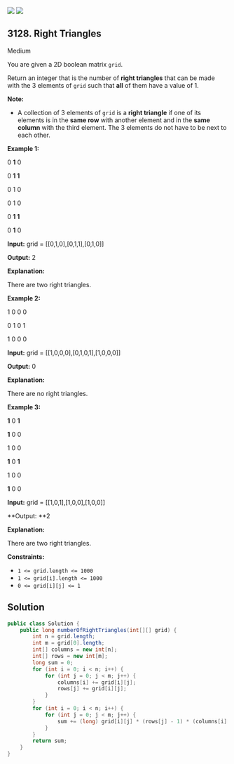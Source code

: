 [![](https://img.shields.io/github/stars/javadev/LeetCode-in-Java?label=Stars&style=flat-square)](https://github.com/javadev/LeetCode-in-Java)
[![](https://img.shields.io/github/forks/javadev/LeetCode-in-Java?label=Fork%20me%20on%20GitHub%20&style=flat-square)](https://github.com/javadev/LeetCode-in-Java/fork)

## 3128\. Right Triangles

Medium

You are given a 2D boolean matrix `grid`.

Return an integer that is the number of **right triangles** that can be made with the 3 elements of `grid` such that **all** of them have a value of 1.

**Note:**

*   A collection of 3 elements of `grid` is a **right triangle** if one of its elements is in the **same row** with another element and in the **same column** with the third element. The 3 elements do not have to be next to each other.

**Example 1:**

0 **1** 0

0 **1 1**

0 1 0

0 1 0

0 **1 1**

0 **1** 0

**Input:** grid = \[\[0,1,0],[0,1,1],[0,1,0]]

**Output:** 2

**Explanation:**

There are two right triangles.

**Example 2:**

1 0 0 0

0 1 0 1

1 0 0 0

**Input:** grid = \[\[1,0,0,0],[0,1,0,1],[1,0,0,0]]

**Output:** 0

**Explanation:**

There are no right triangles.

**Example 3:**

**1** 0 **1**

**1** 0 0

1 0 0

**1** 0 **1**

1 0 0

**1** 0 0

**Input:** grid = \[\[1,0,1],[1,0,0],[1,0,0]]

**Output: **2

**Explanation:**

There are two right triangles.

**Constraints:**

*   `1 <= grid.length <= 1000`
*   `1 <= grid[i].length <= 1000`
*   `0 <= grid[i][j] <= 1`

## Solution

```java
public class Solution {
    public long numberOfRightTriangles(int[][] grid) {
        int n = grid.length;
        int m = grid[0].length;
        int[] columns = new int[n];
        int[] rows = new int[m];
        long sum = 0;
        for (int i = 0; i < n; i++) {
            for (int j = 0; j < m; j++) {
                columns[i] += grid[i][j];
                rows[j] += grid[i][j];
            }
        }
        for (int i = 0; i < n; i++) {
            for (int j = 0; j < m; j++) {
                sum += (long) grid[i][j] * (rows[j] - 1) * (columns[i] - 1);
            }
        }
        return sum;
    }
}
```